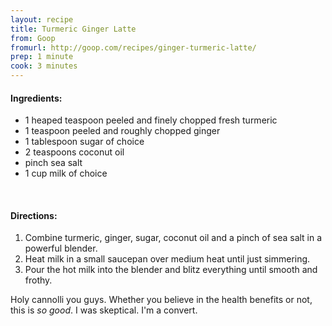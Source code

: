 ```yaml
---
layout: recipe
title: Turmeric Ginger Latte
from: Goop
fromurl: http://goop.com/recipes/ginger-turmeric-latte/
prep: 1 minute
cook: 3 minutes
---
```


#### Ingredients:

* 1 heaped teaspoon peeled and finely chopped fresh turmeric
* 1 teaspoon peeled and roughly chopped ginger
* 1 tablespoon sugar of choice
* 2 teaspoons coconut oil
* pinch sea salt
* 1 cup milk of choice

<br>

#### Directions:

1. Combine turmeric, ginger, sugar, coconut oil and a pinch of
sea salt in a powerful blender.
2. Heat milk in a small saucepan over medium heat until just
simmering.
3. Pour the hot milk into the blender and blitz everything
until smooth and frothy.

Holy cannolli you guys. Whether you believe in the health benefits or
not, this is *so good*. I was skeptical. I'm a convert.
